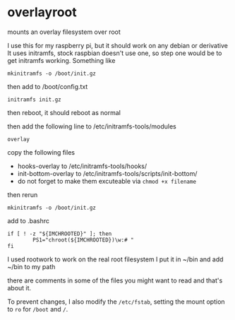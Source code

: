 # overlayroot
mounts an overlay filesystem over root

I use this for my raspberry pi, but it should work on any debian or derivative
It uses initramfs, stock raspbian doesn't use one, so step one would be to
get initramfs working. Something like

`mkinitramfs -o /boot/init.gz`

then add to /boot/config.txt

```
initramfs init.gz
```

then reboot, it should reboot as normal

then add the following line to /etc/initramfs-tools/modules

```
overlay
```

copy the following files

- hooks-overlay to /etc/initramfs-tools/hooks/
- init-bottom-overlay to /etc/initramfs-tools/scripts/init-bottom/
- do not forget to make them excuteable via `chmod +x filename`

then rerun

`mkinitramfs -o /boot/init.gz`

add to .bashrc

```
if [ ! -z "${IMCHROOTED}" ]; then
        PS1="chroot(${IMCHROOTED})\w:# "
fi
```

I used rootwork to work on the real root filesystem 
I put it in ~/bin and add ~/bin to my path

there are comments in some of the files you might want to read
and that's about it.

To prevent changes, I also modify the `/etc/fstab`, setting the mount option to `ro` for `/boot` and `/`.
